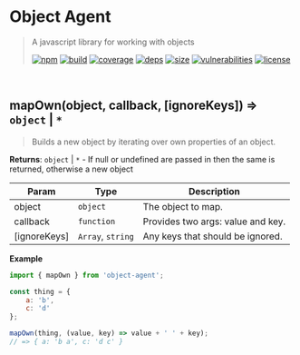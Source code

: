 # Object Agent

> A javascript library for working with objects
>
> [![npm][npm]][npm-url]
[![build][build]][build-url]
[![coverage][coverage]][coverage-url]
[![deps][deps]][deps-url]
[![size][size]][size-url]
[![vulnerabilities][vulnerabilities]][vulnerabilities-url]
[![license][license]][license-url]


<br><a name="mapOwn"></a>

## mapOwn(object, callback, [ignoreKeys]) ⇒ <code>object</code> \| <code>\*</code>
> Builds a new object by iterating over own properties of an object.

**Returns**: <code>object</code> \| <code>\*</code> - If null or undefined are passed in then the same is returned, otherwise a new object  

| Param | Type | Description |
| --- | --- | --- |
| object | <code>object</code> | The object to map. |
| callback | <code>function</code> | Provides two args: value and key. |
| [ignoreKeys] | <code>Array</code>, <code>string</code> | Any keys that should be ignored. |

**Example**  
``` javascript
import { mapOwn } from 'object-agent';

const thing = {
    a: 'b',
    c: 'd'
};

mapOwn(thing, (value, key) => value + ' ' + key);
// => { a: 'b a', c: 'd c' }
```

[npm]: https://img.shields.io/npm/v/object-agent.svg
[npm-url]: https://npmjs.com/package/object-agent
[build]: https://travis-ci.org/DarrenPaulWright/object-agent.svg?branch&#x3D;master
[build-url]: https://travis-ci.org/DarrenPaulWright/object-agent
[coverage]: https://coveralls.io/repos/github/DarrenPaulWright/object-agent/badge.svg?branch&#x3D;master
[coverage-url]: https://coveralls.io/github/DarrenPaulWright/object-agent?branch&#x3D;master
[deps]: https://david-dm.org/DarrenPaulWright/object-agent.svg
[deps-url]: https://david-dm.org/DarrenPaulWright/object-agent
[size]: https://packagephobia.now.sh/badge?p&#x3D;object-agent
[size-url]: https://packagephobia.now.sh/result?p&#x3D;object-agent
[vulnerabilities]: https://snyk.io/test/github/DarrenPaulWright/object-agent/badge.svg?targetFile&#x3D;package.json
[vulnerabilities-url]: https://snyk.io/test/github/DarrenPaulWright/object-agent?targetFile&#x3D;package.json
[license]: https://img.shields.io/github/license/DarrenPaulWright/object-agent.svg
[license-url]: https://npmjs.com/package/object-agent/LICENSE.md
